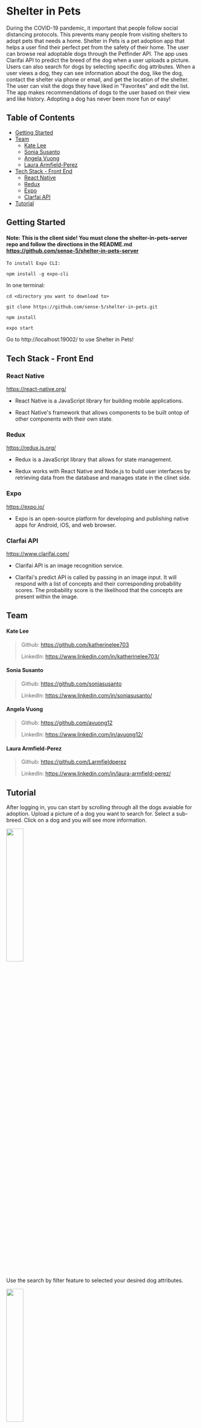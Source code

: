 # Shelter in Pets

During the COVID-19 pandemic, it important that people follow social distancing protocols. This prevents many people from visiting shelters to adopt pets that needs a home. Shelter in Pets is a pet adoption app that helps a user find their perfect pet from the safety of their home. The user can browse real adoptable dogs through the Petfinder API.
The app uses Clarifai API to predict the breed of the dog when a user uploads a picture. Users can also search for dogs by selecting specific dog attributes.
When a user views a dog, they can see information about the dog, like the dog, contact the shelter via phone or email, and get the location of the shelter.
The user can visit the dogs they have liked in "Favorites" and edit the list. The app makes recommendations of dogs to the user based on their view and like history.
Adopting a dog has never been more fun or easy!


## Table of Contents
- [Getting Started](#Getting-Started)
- [Team](#Team)
  - [Kate Lee](#Kate-Lee)
  - [Sonia Susanto](#Sonia-Susanto)
  - [Angela Vuong](#Angela-Vuong)
  - [Laura Armfield-Perez](#Laura-Armfield-Perez)
- [Tech Stack - Front End](#Tech-Stack---Front-End)
  - [React Native](#React-Native)
  - [Redux](#Redux)
  - [Expo](#Expo)
  - [Clarfai API](#Clarfai-API)	
- [Tutorial](#Tutorial)


## Getting Started

#### Note: This is the client side! You must clone the shelter-in-pets-server repo and follow the directions in the README.md https://github.com/sense-5/shelter-in-pets-server

```
To install Expo CLI:

npm install -g expo-cli
```

In one terminal:

```
cd <directory you want to download to>

git clone https://github.com/sense-5/shelter-in-pets.git

npm install

expo start
```

Go to http://localhost:19002/ to use Shelter in Pets!

## Tech Stack - Front End

### React Native

https://react-native.org/

- React Native is a JavaScript library for building mobile applications.

- React Native's framework that allows components to be built ontop of other components with their own state.

### Redux

https://redux.js.org/

- Redux is a JavaScript library that allows for state management.

- Redux works with React Native and Node.js to build user interfaces by retrieving data from the database and manages state in the clinet side.

### Expo

https://expo.io/

- Expo is an open-source platform for developing and publishing native apps for Android, iOS, and web browser. 

### Clarfai API

https://www.clarifai.com/

- Clarifai API is an image recognition service.

- Clarifai's predict API is called by passing in an image input. It will respond with a list of concepts and their corresponding probability scores. The probability score is the likelihood that the concepts are present within the image. 

## Team

#### Kate Lee

> Github: https://github.com/katherinelee703
>
> LinkedIn: https://www.linkedin.com/in/katherinelee703/

#### Sonia Susanto

> Github: https://github.com/soniasusanto
>
> LinkedIn: https://www.linkedin.com/in/soniasusanto/

#### Angela Vuong

> Github: https://github.com/avuong12
>
> LinkedIn: https://www.linkedin.com/in/avuong12/

#### Laura Armfield-Perez

> Github: https://github.com/Larmfieldperez
>
> LinkedIn: https://www.linkedin.com/in/laura-armfield-perez/

## Tutorial

After logging in, you can start by scrolling through all the dogs avaiable for adoption. Upload a picture of a dog you want to search for. Select a sub-breed. Click on a dog and you will see more information.

<img src='https://github.com/sense-5/shelter-in-pets/blob/readme/assets/gif/browseAndSelect.gif' width='30%' height='30%' />

Use the search by filter feature to selected your desired dog attributes.

<img src='https://github.com/sense-5/shelter-in-pets/blob/readme/assets/gif/filterSearchAndLike.gif' width='30%' height='30%' />

Like a dog and you will see it on your list of Favorite Dogs.

<img src='https://github.com/sense-5/shelter-in-pets/blob/readme/assets/gif/likeAndFavorites.gif' width='30%' height='30%' />

Click on "recommendations" and you can swipe through dogs recommended to you base on your view and like history.Once you have found your dog, you can contact the shelter via email, phone, or get the shelter location.

<img src='https://github.com/sense-5/shelter-in-pets/blob/readme/assets/gif/recAndFinalPick.gif' width='30%' height='30%' />
